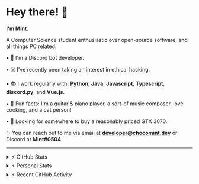 # Hey there! 👋

**I'm Mint.**

A Computer Science student enthusiastic over open-source software, and all things PC related.

• 👾 I'm a Discord bot developer.

• ☠️ I've recently been taking an interest in ethical hacking.

• 📚 I work regularly with: **Python**, **Java**, **Javascript**, **Typescript**, **discord.py**, and **Vue.js**.

• 🍛 Fun facts: I'm a guitar & piano player, a sort-of music composer, love cooking, and a cat person!

• 🔎 Looking for somewhere to buy a reasonably priced GTX 3070.

✨ You can reach out to me via email at **developer@chocomint.dev** or Discord at **Mint#0504**.

---

<details>
    <summary>⚡ GitHub Stats</summary>

<img height="160px" align="center" alt="Mint's GitHub Stats" src="https://github-readme-stats-lunarmint.vercel.app/api?username=lunarmint&count_private=true&show_icons=true&hide_title=true&hide_border=true&title_color=00ffdf&icon_color=00ffdf&text_color=141823&bg_color=0,4158d0,c850c0,ffcc70&include_all_commits=false"/>

<img align="center" alt="Mint's Most Used Languages" src="https://github-readme-stats-lunarmint.vercel.app/api/top-langs/?username=lunarmint&hide_title=true&hide_border=true&langs_count=8&layout=compact&title_color=141823&bg_color=0,ffcc70,c850c0,4158d0"/>

</details>

<details>
    <summary>⚡ Personal Stats</summary>

<!--START_SECTION:waka-->
![Profile Views](http://img.shields.io/badge/Profile%20Views-5-blue)

![Lines of code](https://img.shields.io/badge/From%20Hello%20World%20I%27ve%20Written-164826%20lines%20of%20code-blue)

**I'm a Night 🦉** 

```text
🌞 Morning    72 commits     █████░░░░░░░░░░░░░░░░░░░░   21.82% 
🌆 Daytime    85 commits     ██████░░░░░░░░░░░░░░░░░░░   25.76% 
🌃 Evening    106 commits    ████████░░░░░░░░░░░░░░░░░   32.12% 
🌙 Night      67 commits     █████░░░░░░░░░░░░░░░░░░░░   20.3%

```
📅 **I'm Most Productive on Thursday** 

```text
Monday       72 commits     █████░░░░░░░░░░░░░░░░░░░░   21.82% 
Tuesday      44 commits     ███░░░░░░░░░░░░░░░░░░░░░░   13.33% 
Wednesday    31 commits     ██░░░░░░░░░░░░░░░░░░░░░░░   9.39% 
Thursday     73 commits     █████░░░░░░░░░░░░░░░░░░░░   22.12% 
Friday       47 commits     ███░░░░░░░░░░░░░░░░░░░░░░   14.24% 
Saturday     35 commits     ██░░░░░░░░░░░░░░░░░░░░░░░   10.61% 
Sunday       28 commits     ██░░░░░░░░░░░░░░░░░░░░░░░   8.48%

```


📊 **This Week I Spent My Time On** 

```text
💬 Programming Languages: 
Java                     2 hrs 8 mins        ███████████░░░░░░░░░░░░░░   44.51% 
Python                   1 hr 7 mins         █████░░░░░░░░░░░░░░░░░░░░   23.49% 
Other                    31 mins             ██░░░░░░░░░░░░░░░░░░░░░░░   11.06% 
C++                      25 mins             ██░░░░░░░░░░░░░░░░░░░░░░░   8.84% 
YAML                     21 mins             ██░░░░░░░░░░░░░░░░░░░░░░░   7.55%

🔥 Editors: 
PyCharm                  2 hrs 14 mins       ███████████░░░░░░░░░░░░░░   46.56% 
IntelliJ                 2 hrs 8 mins        ███████████░░░░░░░░░░░░░░   44.6% 
CLion                    25 mins             ██░░░░░░░░░░░░░░░░░░░░░░░   8.84%

🐱‍💻 Projects: 
spotipyn                 2 hrs 13 mins       ███████████░░░░░░░░░░░░░░   46.16% 
project3b                1 hr 59 mins        ██████████░░░░░░░░░░░░░░░   41.27% 
project3a                25 mins             ██░░░░░░░░░░░░░░░░░░░░░░░   8.84% 
project2                 9 mins              ░░░░░░░░░░░░░░░░░░░░░░░░░   3.33% 
Chiya                    1 min               ░░░░░░░░░░░░░░░░░░░░░░░░░   0.4%

💻 Operating System: 
Windows                  4 hrs 48 mins       █████████████████████████   100.0%

```

**I Mostly Code in Python** 

```text
Python                   7 repos             ████████░░░░░░░░░░░░░░░░░   31.82% 
C                        5 repos             █████░░░░░░░░░░░░░░░░░░░░   22.73% 
Java                     3 repos             ███░░░░░░░░░░░░░░░░░░░░░░   13.64% 
Clojure                  2 repos             ██░░░░░░░░░░░░░░░░░░░░░░░   9.09% 
Scala                    2 repos             ██░░░░░░░░░░░░░░░░░░░░░░░   9.09%

```



 Last Updated on 27/10/2021
<!--END_SECTION:waka-->

</details>

<details>
    <summary>⚡ Recent GitHub Activity</summary>

<!--START_SECTION:activity-->
1. 💪 Opened PR [#120](https://github.com/ranimepiracy/chiya/pull/120) in [ranimepiracy/chiya](https://github.com/ranimepiracy/chiya)
2. ❗️ Closed issue [#71](https://github.com/ranimepiracy/chiya/issues/71) in [ranimepiracy/chiya](https://github.com/ranimepiracy/chiya)
3. ❗️ Closed issue [#78](https://github.com/ranimepiracy/chiya/issues/78) in [ranimepiracy/chiya](https://github.com/ranimepiracy/chiya)
4. 💪 Opened PR [#114](https://github.com/ranimepiracy/chiya/pull/114) in [ranimepiracy/chiya](https://github.com/ranimepiracy/chiya)
5. 💪 Opened PR [#113](https://github.com/ranimepiracy/chiya/pull/113) in [ranimepiracy/chiya](https://github.com/ranimepiracy/chiya)
<!--END_SECTION:activity-->

</details>
